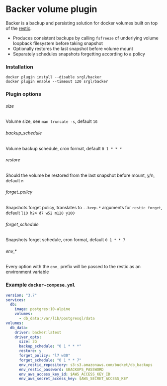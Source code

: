 # Backer volume plugin
Backer is a backup and persisting solution for docker volumes built on top of the [restic](https://github.com/restic/restic).
* Produces consistent backups by calling `fsfreeze` of underlying volume loopback filesystem before taking snapshot
* Optionally restores the last snapshot before volume mount
* Separately schedules snapshots forgetting according to a policy

### Installation
```
docker plugin install --disable srgl/backer
docker plugin enable --timeout 120 srgl/backer
```

### Plugin options
###### size
Volume size, see `man truncate -s`, default `1G`
###### backup_schedule
Volume backup schedule, cron format, default `0 1 * * *`
###### restore
Should the volume be restored from the last snapshot before mount, y/n, default `n`
###### forget_policy
Snapshots forget policy, translates to `--keep-*` arguments for `restic forget`, default `l10 h24 d7 w52 m120 y100`
###### forget_schedule
Snapshots forget schedule, cron format, default `0 1 * * 7`
###### env_*
Every option with the `env_` prefix will be passed to the restic as an environment variable

### Example `docker-compose.yml`
```yaml
version: "3.7"
services:
  db:
    image: postgres:10-alpine
    volumes:
      - db_data:/var/lib/postgresql/data
volumes:
  db_data:
    driver: backer:latest
    driver_opts:
      size: 2G
      backup_schedule: "0 1 * * *"
      restore: y
      forget_policy: "l7 w30"
      forget_schedule: "0 1 * * 7"
      env_restic_repository: s3:s3.amazonaws.com/bucket/db_backups
      env_restic_password: $BACKUPS_PASSWORD
      env_aws_access_key_id: $AWS_ACCESS_KEY_ID
      env_aws_secret_access_key: $AWS_SECRET_ACCESS_KEY
```